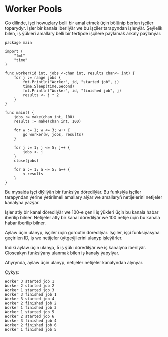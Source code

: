 # Worker Pools

Go dilinde, işçi howuzlary belli bir amal etmek üçin bölünip berlen işçiler toparydyr. Işler bir kanala iberilýär we bu işçiler tarapyndan işlenýär. Şeýlelik bilen, iş ýükleri amallary belli bir tertipde işçilere paýlamak arkaly paýlanýar.

```golang
package main

import (
	"fmt"
	"time"
)

func worker(id int, jobs <-chan int, results chan<- int) {
	for j := range jobs {
		fmt.Println("Worker", id, "started job", j)
		time.Sleep(time.Second)
		fmt.Println("Worker", id, "finished job", j)
		results <- j * 2
	}
}

func main() {
	jobs := make(chan int, 100)
	results := make(chan int, 100)

	for w := 1; w <= 3; w++ {
		go worker(w, jobs, results)
	}

	for j := 1; j <= 5; j++ {
		jobs <- j
	}
	close(jobs)

	for a := 1; a <= 5; a++ {
		<-results
	}
}
```

Bu mysalda işçi diýilýän bir funksiýa döredilýär. Bu funksiýa işçiler tarapyndan ýerine ýetirilmeli amallary alýar we amallaryň netijelerini netijeler kanalyna ýazýar.

Işler atly bir kanal döredilýär we 100-e çenli iş ýükleri üçin bu kanala habar iberilip bilner. Netijeler atly bir kanal döredilýär we 100 netije üçin bu kanala habar iberilip bilner.

Aýlaw üçin ulanyp, işçiler üçin goroutin döredilýär. Işçiler, işçi funksiýasyna geçirilen ID, iş we netijeler üýtgeýjilerini ulanyp işleýärler.

Indiki aýlaw üçin ulanyp, 5 iş ýüki döredilýär we iş kanalyna iberilýär. Closeakyn funksiýany ulanmak bilen iş kanaly ýapylýar.

Ahyrynda, aýlaw üçin ulanyp, netijeler netijeler kanalyndan alynýar.

Çykyş:

```
Worker 3 started job 1
Worker 2 started job 2
Worker 1 started job 3
Worker 3 finished job 1
Worker 3 started job 4
Worker 2 finished job 2
Worker 1 finished job 3
Worker 1 started job 5
Worker 2 started job 6
Worker 3 finished job 4
Worker 2 finished job 6
Worker 1 finished job 5
```